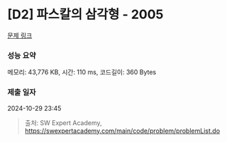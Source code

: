 # [D2] 파스칼의 삼각형 - 2005 

[문제 링크](https://swexpertacademy.com/main/code/problem/problemDetail.do?contestProbId=AV5P0-h6Ak4DFAUq) 

### 성능 요약

메모리: 43,776 KB, 시간: 110 ms, 코드길이: 360 Bytes

### 제출 일자

2024-10-29 23:45



> 출처: SW Expert Academy, https://swexpertacademy.com/main/code/problem/problemList.do